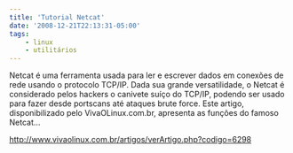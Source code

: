 ```yaml
---
title: 'Tutorial Netcat'
date: '2008-12-21T22:13:31-05:00'
tags:
    - linux
    - utilitários
---
```


Netcat é uma ferramenta usada para ler e escrever dados em conexões de rede usando o protocolo TCP/IP. Dada sua grande versatilidade, o Netcat é considerado pelos hackers o canivete suíço do TCP/IP, podendo ser usado para fazer desde portscans até ataques brute force. Este artigo, disponibilizado pelo VivaOLinux.com.br, apresenta as funções do famoso Netcat…

<http://www.vivaolinux.com.br/artigos/verArtigo.php?codigo=6298>
